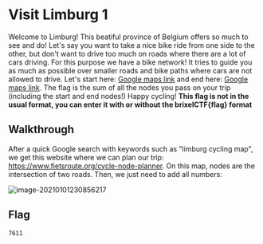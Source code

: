 # Visit Limburg 1

Welcome to Limburg! This beatiful province of Belgium offers so much to see and do! Let's say you want to take a nice bike ride from one side to the  other, but don't want to drive too much on roads where there are a lot  of cars driving. For this purpose we have a bike network! It tries to guide you as  much as possible over smaller roads and bike paths where cars  are not  allowed to drive. Let's start here: [Google maps link](https://www.google.com/maps/place/Maastrichtersteenweg+201,+3770+Riemst/@50.8333603,5.637255,15.25z/data=!4m5!3m4!1s0x47c0e88b020d50a5:0x81a9e3b139856acb!8m2!3d50.8316796!4d5.6442194) and end here: [Google maps link](https://www.google.com/maps/place/Steenstortstraat,+3581+Beringen/@51.078121,5.2380936,16.5z/data=!4m5!3m4!1s0x47c13016b7f3699f:0xcf71d3a220658e79!8m2!3d51.0784705!4d5.2415842). The flag is the sum of all the nodes you pass on your trip (including the start and end nodes!) Happy cycling! **This flag is not in the usual format, you can enter it with or without the brixelCTF{flag} format**

## Walkthrough

After a quick Google search with keywords such as "limburg cycling map", we get this website where we can plan our trip: https://www.fietsroute.org/cycle-node-planner. On this map, nodes are the intersection of two roads. Then, we just need to add all numbers:

![image-20210101230856217](/home/pascal/Downloads/ctf-writeups/brixelctf-2020/osint/image-20210101230856217.png)

## Flag

```
7611
```

